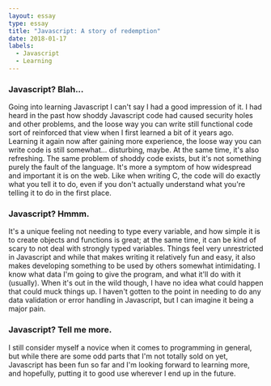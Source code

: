 ```yaml
---
layout: essay
type: essay
title: "Javascript: A story of redemption"
date: 2018-01-17
labels:
  - Javascript
  - Learning
---
```

### Javascript? Blah...
Going into learning Javascript I can't say I had a good impression of it. I had heard in the past how shoddy Javascript code had caused security holes and other problems, and the loose way you can write still functional code sort of reinforced that view when I first learned a bit of it years ago. Learning it again now after gaining more experience, the loose way you can write code is still somewhat... disturbing, maybe. At the same time, it's also refreshing. The same problem of shoddy code exists, but it's not something purely the fault of the language. It's more a symptom of how widespread and important it is on the web. Like when writing C, the code will do exactly what you tell it to do, even if you don't actually understand what you're telling it to do in the first place.

### Javascript? Hmmm.
It's a unique feeling not needing to type every variable, and how simple it is to create objects and functions is great; at the same time, it can be kind of scary to not deal with strongly typed variables. Things feel very unrestricted in Javascript and while that makes writing it relatively fun and easy, it also makes developing something to be used by others somewhat intimidating. I know what data I'm going to give the program, and what it'll do with it (usually). When it's out in the wild though, I have no idea what could happen that could muck things up. I haven't gotten to the point in needing to do any data validation or error handling in Javascript, but I can imagine it being a major pain.

### Javascript? Tell me more.
I still consider myself a novice when it comes to programming in general, but while there are some odd parts that I'm not totally sold on yet, Javascript has been fun so far and I'm looking forward to learning more, and hopefully, putting it to good use wherever I end up in the future.
